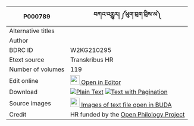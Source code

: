 |P000789 | བཀའ་འགྱུར། ༼ཕུག་བྲག་བྲིས་མ༽
| --- | --- 
|Alternative titles  |
|Author | 
|BDRC ID | W2KG210295
|Etext source | Transkribus HR
|Number of volumes | 119
|Edit online | [<img width="25" src="https://img.icons8.com/color/25/000000/edit-property.png"> Open in Editor](http://editor.openpecha.org/P000789)
|Download | [![](https://img.icons8.com/color/20/000000/txt.png)Plain Text](https://github.com/Openpecha/P000789/releases/download/v3/P000789_base.zip)   [![](https://img.icons8.com/color/20/000000/txt.png)Text with Pagination](https://github.com/Openpecha/P000789/releases/download/v3/P000789_hfml.zip)
|Source images | [<img width="25" src="https://library.bdrc.io/icons/BUDA-small.svg"> Images of text file open in BUDA](https://library.bdrc.io/show/bdr:W2KG210295)
|Credit | HR funded by the [Open Philology Project](https://openphilology.eu/) |


